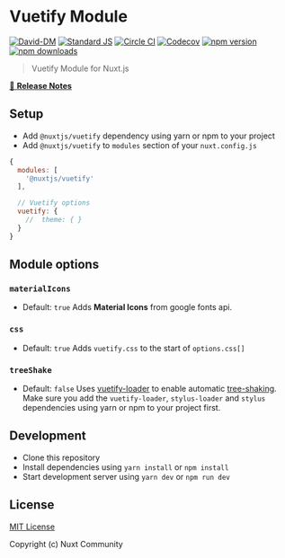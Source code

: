 # Vuetify Module

[![David-DM][david-dm-src]][david-dm-href]
[![Standard JS][standard-js-src]][standard-js-href]
[![Circle CI][circle-ci-src]][circle-ci-href]
[![Codecov][codecov-src]][codecov-href]
[![npm version][npm-version-src]][npm-version-href]
[![npm downloads][npm-downloads-src]][npm-downloads-href]

> Vuetify Module for Nuxt.js

[📖 **Release Notes**](./CHANGELOG.md)

## Setup

- Add `@nuxtjs/vuetify` dependency using yarn or npm to your project
- Add `@nuxtjs/vuetify` to `modules` section of your `nuxt.config.js`

```js
{
  modules: [
    '@nuxtjs/vuetify'
  ],

  // Vuetify options
  vuetify: {
    //  theme: { }
  }
}
```

## Module options

### `materialIcons`
- Default: `true`
Adds **Material Icons** from google fonts api.

### `css`
- Default: `true`
Adds `vuetify.css` to the start of `options.css[]`

### `treeShake`
- Default: `false`
Uses [vuetify-loader](https://github.com/vuetifyjs/vuetify-loader) to enable automatic [tree-shaking](https://vuetifyjs.com/en/guides/a-la-carte).
Make sure you add the `vuetify-loader`, `stylus-loader` and `stylus` dependencies using yarn or npm to your project first.

## Development

- Clone this repository
- Install dependencies using `yarn install` or `npm install`
- Start development server using `yarn dev` or `npm run dev`

## License

[MIT License](./LICENSE)

Copyright (c) Nuxt Community

<!-- Badges -->
[david-dm-src]: https://david-dm.org/nuxt-community/vuetify-module/status.svg?style=flat-square
[david-dm-href]: https://david-dm.org/nuxt-community/vuetify-module
[standard-js-src]: https://img.shields.io/badge/code_style-standard-brightgreen.svg?style=flat-square
[standard-js-href]: https://standardjs.com
[circle-ci-src]: https://img.shields.io/circleci/project/github/nuxt-community/vuetify-module.svg?style=flat-square
[circle-ci-href]: https://circleci.com/gh/nuxt-community/vuetify-module
[codecov-src]: https://img.shields.io/codecov/c/github/nuxt-community/vuetify-module.svg?style=flat-square
[codecov-href]: https://codecov.io/gh/nuxt-community/vuetify-module
[npm-version-src]: https://img.shields.io/npm/dt/@nuxtjs/vuetify.svg?style=flat-square
[npm-version-href]: https://npmjs.com/package/@nuxtjs/vuetify
[npm-downloads-src]: https://img.shields.io/npm/v/@nuxtjs/vuetify/latest.svg?style=flat-square
[npm-downloads-href]: https://npmjs.com/package/@nuxtjs/vuetify
